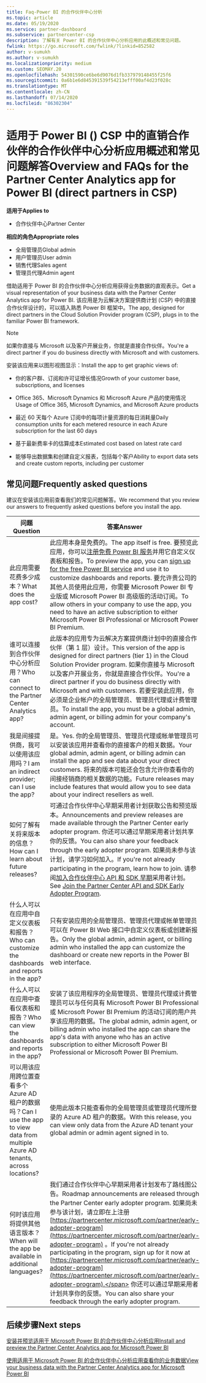 ```yaml
---
title: Faq-Power BI 的合作伙伴中心分析
ms.topic: article
ms.date: 05/19/2020
ms.service: partner-dashboard
ms.subservice: partnercenter-csp
description: 了解有关 Power BI 的合作伙伴中心分析应用的此概述和常见问题。
fwlink: https://go.microsoft.com/fwlink/?linkid=852582
author: v-sumukh
ms.author: v-sumukh
ms.localizationpriority: medium
ms.custom: SEOMAY.20
ms.openlocfilehash: 54301590ce6be6d9076d1fb337979148455f25f6
ms.sourcegitcommit: 0a6b1e6d845391539f54213efff00af4d23f028c
ms.translationtype: MT
ms.contentlocale: zh-CN
ms.lasthandoff: 07/14/2020
ms.locfileid: "86302304"
---
```

# <a name="overview-and-faqs-for-the-partner-center-analytics-app-for-power-bi-direct-partners-in-csp"></a><span data-ttu-id="61205-103">适用于 Power BI () CSP 中的直销合作伙伴的合作伙伴中心分析应用概述和常见问题解答</span><span class="sxs-lookup"><span data-stu-id="61205-103">Overview and FAQs for the Partner Center Analytics app for Power BI (direct partners in CSP)</span></span>

<span data-ttu-id="61205-104">**适用于**</span><span class="sxs-lookup"><span data-stu-id="61205-104">**Applies to**</span></span>

- <span data-ttu-id="61205-105">合作伙伴中心</span><span class="sxs-lookup"><span data-stu-id="61205-105">Partner Center</span></span>

<span data-ttu-id="61205-106">**相应的角色**</span><span class="sxs-lookup"><span data-stu-id="61205-106">**Appropriate roles**</span></span>

- <span data-ttu-id="61205-107">全局管理员</span><span class="sxs-lookup"><span data-stu-id="61205-107">Global admin</span></span>
- <span data-ttu-id="61205-108">用户管理员</span><span class="sxs-lookup"><span data-stu-id="61205-108">User admin</span></span>
- <span data-ttu-id="61205-109">销售代理</span><span class="sxs-lookup"><span data-stu-id="61205-109">Sales agent</span></span>
- <span data-ttu-id="61205-110">管理员代理</span><span class="sxs-lookup"><span data-stu-id="61205-110">Admin agent</span></span>

<span data-ttu-id="61205-111">借助适用于 Power BI 的合作伙伴中心分析应用获得业务数据的直观表示。</span><span class="sxs-lookup"><span data-stu-id="61205-111">Get a visual representation of your business data with the Partner Center Analytics app for Power BI.</span></span> <span data-ttu-id="61205-112">该应用是为云解决方案提供商计划 (CSP) 中的直接合作伙伴设计的，可以插入熟悉 Power BI 框架中。</span><span class="sxs-lookup"><span data-stu-id="61205-112">The app, designed for direct partners in the Cloud Solution Provider program (CSP), plugs in to the familiar Power BI framework.</span></span>

> [!NOTE]  
> <span data-ttu-id="61205-113">如果你直接与 Microsoft 以及客户开展业务，你就是直接合作伙伴。</span><span class="sxs-lookup"><span data-stu-id="61205-113">You're a direct partner if you do business directly with Microsoft and with customers.</span></span>

<span data-ttu-id="61205-114">安装该应用来以图形视图显示：</span><span class="sxs-lookup"><span data-stu-id="61205-114">Install the app to get graphic views of:</span></span>

- <span data-ttu-id="61205-115">你的客户群、订阅和许可证增长情况</span><span class="sxs-lookup"><span data-stu-id="61205-115">Growth of your customer base, subscriptions, and licenses</span></span>

- <span data-ttu-id="61205-116">Office 365、Microsoft Dynamics 和 Microsoft Azure 产品的使用情况</span><span class="sxs-lookup"><span data-stu-id="61205-116">Usage of Office 365, Microsoft Dynamics, and Microsoft Azure products</span></span>

- <span data-ttu-id="61205-117">最近 60 天每个 Azure 订阅中的每项计量资源的每日消耗量</span><span class="sxs-lookup"><span data-stu-id="61205-117">Daily consumption units for each metered resource in each Azure subscription for the last 60 days</span></span>

- <span data-ttu-id="61205-118">基于最新费率卡的估算成本</span><span class="sxs-lookup"><span data-stu-id="61205-118">Estimated cost based on latest rate card</span></span>

- <span data-ttu-id="61205-119">能够导出数据集和创建自定义报表，包括每个客户</span><span class="sxs-lookup"><span data-stu-id="61205-119">Ability to export data sets and create custom reports, including per customer</span></span>

## <a name="frequently-asked-questions"></a><span data-ttu-id="61205-120">常见问题</span><span class="sxs-lookup"><span data-stu-id="61205-120">Frequently asked questions</span></span>

<span data-ttu-id="61205-121">建议在安装该应用前查看我们的常见问题解答。</span><span class="sxs-lookup"><span data-stu-id="61205-121">We recommend that you review our answers to frequently asked questions before you install the app.</span></span>

| <span data-ttu-id="61205-122">**问题**</span><span class="sxs-lookup"><span data-stu-id="61205-122">**Question**</span></span> | <span data-ttu-id="61205-123">**答案**</span><span class="sxs-lookup"><span data-stu-id="61205-123">**Answer**</span></span> |
| --- | ---------- |
| <span data-ttu-id="61205-124">此应用需要花费多少成本？</span><span class="sxs-lookup"><span data-stu-id="61205-124">What does the app cost?</span></span> | <span data-ttu-id="61205-125">此应用本身是免费的。</span><span class="sxs-lookup"><span data-stu-id="61205-125">The app itself is free.</span></span> <span data-ttu-id="61205-126">要预览此应用，你可以[注册免费 Power BI 服务](https://go.microsoft.com/fwlink/p/?linkid=845347)并用它自定义仪表板和报告。</span><span class="sxs-lookup"><span data-stu-id="61205-126">To preview the app, you can [sign up for the free Power BI service](https://go.microsoft.com/fwlink/p/?linkid=845347) and use it to customize dashboards and reports.</span></span> <span data-ttu-id="61205-127">要允许贵公司的其他人员使用此应用，你需要 Microsoft Power BI 专业版或 Microsoft Power BI 高级版的活动订阅。</span><span class="sxs-lookup"><span data-stu-id="61205-127">To allow others in your company to use the app, you need to have an active subscription to either Microsoft Power BI Professional or Microsoft Power BI Premium.</span></span> |
| <span data-ttu-id="61205-128">谁可以连接到合作伙伴中心分析应用？</span><span class="sxs-lookup"><span data-stu-id="61205-128">Who can connect to the Partner Center Analytics app?</span></span> | <span data-ttu-id="61205-129">此版本的应用专为云解决方案提供商计划中的直接合作伙伴（第 1 层）设计。</span><span class="sxs-lookup"><span data-stu-id="61205-129">This version of the app is designed for direct partners (tier 1) in the Cloud Solution Provider program.</span></span> <span data-ttu-id="61205-130">如果你直接与 Microsoft 以及客户开展业务，你就是直接合作伙伴。</span><span class="sxs-lookup"><span data-stu-id="61205-130">You're a direct partner if you do business directly with Microsoft and with customers.</span></span> <span data-ttu-id="61205-131">若要安装此应用，你必须是企业帐户的全局管理员、管理员代理或计费管理员。</span><span class="sxs-lookup"><span data-stu-id="61205-131">To install the app, you must be a global admin, admin agent, or billing admin for your company's account.</span></span> |
| <span data-ttu-id="61205-132">我是间接提供商，我可以使用该应用吗？</span><span class="sxs-lookup"><span data-stu-id="61205-132">I am an indirect provider; can I use the app?</span></span> | <span data-ttu-id="61205-133">是。</span><span class="sxs-lookup"><span data-stu-id="61205-133">Yes.</span></span> <span data-ttu-id="61205-134">你的全局管理员、管理员代理或帐单管理员可以安装该应用并查看你的直接客户的相关数据。</span><span class="sxs-lookup"><span data-stu-id="61205-134">Your global admin, admin agent, or billing admin can install the app and see data about your direct customers.</span></span> <span data-ttu-id="61205-135">将来的版本可能还会包含允许你查看你的间接经销商的相关数据的功能。</span><span class="sxs-lookup"><span data-stu-id="61205-135">Future releases may include features that would allow you to see data about your indirect resellers as well.</span></span> |
| <span data-ttu-id="61205-136">如何了解有关将来版本的信息？</span><span class="sxs-lookup"><span data-stu-id="61205-136">How can I learn about future releases?</span></span> | <span data-ttu-id="61205-137">可通过合作伙伴中心早期采用者计划获取公告和预览版本。</span><span class="sxs-lookup"><span data-stu-id="61205-137">Announcements and preview releases are made available through the Partner Center early adopter program.</span></span> <span data-ttu-id="61205-138">你还可以通过早期采用者计划共享你的反馈。</span><span class="sxs-lookup"><span data-stu-id="61205-138">You can also share your feedback through the early adopter program.</span></span> <span data-ttu-id="61205-139">如果尚未参与该计划，请学习如何加入。</span><span class="sxs-lookup"><span data-stu-id="61205-139">If you're not already participating in the program, learn how to join.</span></span> <span data-ttu-id="61205-140">请参阅[加入合作伙伴中心 API 和 SDK 早期](https://docs.microsoft.com/partner-center/develop/early-adopter-program)采用者计划。</span><span class="sxs-lookup"><span data-stu-id="61205-140">See [Join the Partner Center API and SDK Early Adopter Program](https://docs.microsoft.com/partner-center/develop/early-adopter-program).</span></span>  |
| <span data-ttu-id="61205-141">什么人可以在应用中自定义仪表板和报告？</span><span class="sxs-lookup"><span data-stu-id="61205-141">Who can customize the dashboards and reports in the app?</span></span> | <span data-ttu-id="61205-142">只有安装应用的全局管理员、管理员代理或帐单管理员可以在 Power BI Web 接口中自定义仪表板或创建新报告。</span><span class="sxs-lookup"><span data-stu-id="61205-142">Only the global admin, admin agent, or billing admin who installed the app can customize the dashboard or create new reports in the Power BI web interface.</span></span> |
| <span data-ttu-id="61205-143">什么人可以在应用中查看仪表板和报告？</span><span class="sxs-lookup"><span data-stu-id="61205-143">Who can view the dashboards and reports in the app?</span></span> | <span data-ttu-id="61205-144">安装了该应用程序的全局管理员、管理员代理或计费管理员可以与任何具有 Microsoft Power BI Professional 或 Microsoft Power BI Premium 的活动订阅的用户共享该应用的数据。</span><span class="sxs-lookup"><span data-stu-id="61205-144">The global admin, admin agent, or billing admin who installed the app can share the app's data with anyone who has an active subscription to either Microsoft Power BI Professional or Microsoft Power BI Premium.</span></span> |
| <span data-ttu-id="61205-145">可以用该应用跨位置查看多个 Azure AD 租户的数据吗？</span><span class="sxs-lookup"><span data-stu-id="61205-145">Can I use the app to view data from multiple Azure AD tenants, across locations?</span></span> | <span data-ttu-id="61205-146">使用此版本只能查看你的全局管理员或管理员代理所登录的 Azure AD 租户的数据。</span><span class="sxs-lookup"><span data-stu-id="61205-146">With this release, you can view only data from the Azure AD tenant your global admin or admin agent signed in to.</span></span> | 
| <span data-ttu-id="61205-147">何时该应用将提供其他语言版本？</span><span class="sxs-lookup"><span data-stu-id="61205-147">When will the app be available in additional languages?</span></span> | <span data-ttu-id="61205-148">我们通过合作伙伴中心早期采用者计划发布了路线图公告。</span><span class="sxs-lookup"><span data-stu-id="61205-148">Roadmap announcements are released through the Partner Center early adopter program.</span></span> <span data-ttu-id="61205-149">如果尚未参与该计划，请立即在上注册 [https://partnercenter.microsoft.com/partner/early-adopter-program](https://partnercenter.microsoft.com/partner/early-adopter-program) 。</span><span class="sxs-lookup"><span data-stu-id="61205-149">If you're not already participating in the program, sign up for it now at [https://partnercenter.microsoft.com/partner/early-adopter-program](https://partnercenter.microsoft.com/partner/early-adopter-program).</span></span> <span data-ttu-id="61205-150">你还可以通过早期采用者计划共享你的反馈。</span><span class="sxs-lookup"><span data-stu-id="61205-150">You can also share your feedback through the early adopter program.</span></span> | 



## <a name="next-steps"></a><span data-ttu-id="61205-151">后续步骤</span><span class="sxs-lookup"><span data-stu-id="61205-151">Next steps</span></span>

[<span data-ttu-id="61205-152">安装并预览适用于 Microsoft Power BI 的合作伙伴中心分析应用</span><span class="sxs-lookup"><span data-stu-id="61205-152">Install and preview the Partner Center Analytics app for Microsoft Power BI</span></span>](power-bi-app-for-direct-partners-install.md)

[<span data-ttu-id="61205-153">使用适用于 Microsoft Power BI 的合作伙伴中心分析应用查看你的业务数据</span><span class="sxs-lookup"><span data-stu-id="61205-153">View your business data with the Partner Center Analytics app for Microsoft Power BI</span></span>](power-bi-app-for-direct-partners-use.md)
